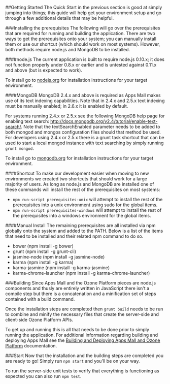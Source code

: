 ##Getting Started
The Quick Start in the previous section is good at simply jumping into things; this guide will help get your environment setup and go through a few additional details that may be helpful.

###Installing the prerequisites
The following will go over the prerequisites that are required for running and building the application. There are two ways to get the prerequisites onto your system; you can manually install them or use our shortcut (which should work on most systems). However, both methods require node.js and MongoDB to be installed.

####node.js
The current application is built to require node.js 0.10.x; it does not function properly under 0.8.x or earlier and is untested against 0.11.x and above (but is expected to work).

To install go to [nodejs.org](http://nodejs.org/) for installation instructions for your target environment.

####MongoDB
MongoDB 2.4.x and above is required as Apps Mall makes use of its text indexing capabilities. Note that in 2.4.x and 2.5.x text indexing must be manually enabled; in 2.6.x it is enabled by default.

For systems running 2.4.x or 2.5.x see the following MongoDB help page for enabling text search: http://docs.mongodb.org/v2.4/tutorial/enable-text-search/. Note that the textSearchEnabled parameter needs to be added to both mongod and mongos configuration files should that method be used. For developers using 2.4.x or 2.5.x there is a grunt task shortcut that can be used to start a local mongod instance with text searching by simply running ```grunt mongod```.

To install go to [mongodb.org](http://www.mongodb.org/) for installation instructions for your target environment.

####Shortcut
To make our development easier when moving to new environments we created two shortcuts that should work for a large majority of users. As long as node.js and MongoDB are installed one of these commands will install the rest of the prerequisites on most systems:

* ```npm run-script prerequisites-unix``` will attempt to install the rest of the prerequisites into a unix environment using sudo for the global items.
* ```npm run-script prerequisites-windows``` will attempt to install the rest of the prerequisites into a windows environment for the global items.

####Manual Install
The remaining prerequisites are all installed via npm globally onto the system and added to the PATH. Below is a list of the items that need to be installed and their related npm command to do so.

* bower (npm install -g bower)
* grunt (npm install -g grunt-cli)
* jasmine-node (npm install -g jasmine-node)
* karma (npm install -g karma)
* karma-jasmine (npm install -g karma-jasmine)
* karma-chrome-launcher (npm install -g karma-chrome-launcher)

###Building
Since Apps Mall and the Ozone Platform pieces are node.js components and thusly are entirely written in JavaScript there isn't a compile step but there is a concatenation and a minification set of steps contained with a build command.

Once the installation steps are completed then ```grunt build``` needs to be run to combine and minify the necessary files that create the server-side and client-side Ozone Platform APIs.

To get up and running this is all that needs to be done prior to simply running the application. For additional information regarding building and deploying Apps Mall see the [Building and Deploying Apps Mall and Ozone Platform](build-deploy.md) documentation.

###Start
Now that the installation and the building steps are completed you are ready to go! Simply run ```npm start``` and you'll be on your way.

To run the server-side unit tests to verify that everything is functioning as expected you can also run ```npm test```.
